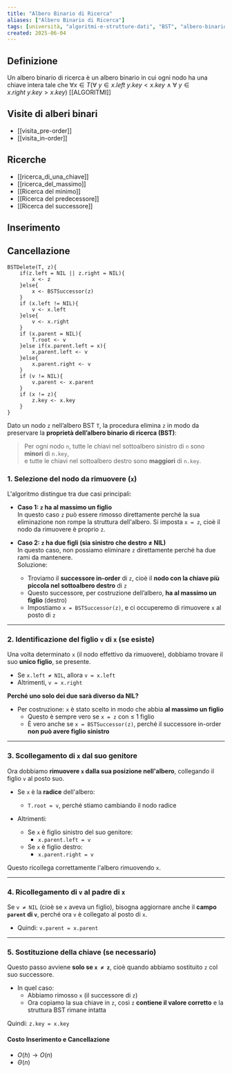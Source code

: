 ```yaml
---
title: "Albero Binario di Ricerca"
aliases: ["Albero Binario di Ricerca"]
tags: [università, "algoritmi-e-strutture-dati", "BST", "albero-binario-di-ricerca"]
created: 2025-06-04
---
```

## Definizione
Un albero binario di ricerca è un albero binario in cui ogni nodo ha una chiave intera tale che $\forall x \in T(\forall\ y \in x.left\ y.key<x.key\ \wedge\ \forall\ y \in x.right\ y.key>x.key)$
[[ALGORITMI]]

## Visite di alberi binari
- [[visita_pre-order]]
- [[visita_in-order]]


## Ricerche
- [[ricerca_di_una_chiave]]
- [[ricerca_del_massimo]]
- [[Ricerca del minimo]]
- [[Ricerca del predecessore]]
- [[Ricerca del successore]]
## Inserimento
## Cancellazione
```
BSTDelete(T, z){
	if(z.left = NIL || z.right = NIL){
		x <- z
	}else{
		x <- BSTSuccessor(z)
	}
	if (x.left != NIL){
		v <- x.left
	}else{
		v <- x.right
	}
	if (x.parent = NIL){
		T.root <- v
	}else if(x.parent.left = x){
		x.parent.left <- v
	}else{
		x.parent.right <- v
	}
	if (v != NIL){
		v.parent <- x.parent
	}
	if (x != z){
		z.key <- x.key
	}
}
```
Dato un nodo `z` nell’albero BST `T`, la procedura elimina `z` in modo da preservare la **proprietà dell’albero binario di ricerca (BST)**:

> Per ogni nodo `n`, tutte le chiavi nel sottoalbero sinistro di `n` sono **minori** di `n.key`,  
> e tutte le chiavi nel sottoalbero destro sono **maggiori** di `n.key`.

### 1. Selezione del nodo da rimuovere (`x`)

L'algoritmo distingue tra due casi principali:

- **Caso 1: `z` ha al massimo un figlio**  
  In questo caso `z` può essere rimosso direttamente perché la sua eliminazione non rompe la struttura dell'albero. Si imposta `x = z`, cioè il nodo da rimuovere è proprio `z`.

- **Caso 2: `z` ha due figli (sia sinistro che destro ≠ NIL)**  
  In questo caso, non possiamo eliminare `z` direttamente perché ha due rami da mantenere.  
  Soluzione:
  - Troviamo il **successore in-order** di `z`, cioè il **nodo con la chiave più piccola nel sottoalbero destro** di `z`
  - Questo successore, per costruzione dell’albero, **ha al massimo un figlio** (destro)
  - Impostiamo `x = BSTSuccessor(z)`, e ci occuperemo di rimuovere `x` al posto di `z`

---

### 2. Identificazione del figlio `v` di `x` (se esiste)

Una volta determinato `x` (il nodo effettivo da rimuovere), dobbiamo trovare il suo **unico figlio**, se presente.

- Se `x.left ≠ NIL`, allora `v = x.left`
- Altrimenti, `v = x.right`

**Perché uno solo dei due sarà diverso da NIL?**
- Per costruzione: `x` è stato scelto in modo che abbia **al massimo un figlio**
  - Questo è sempre vero se `x = z` con ≤ 1 figlio
  - È vero anche se `x = BSTSuccessor(z)`, perché il successore in-order **non può avere figlio sinistro**

---

### 3. Scollegamento di `x` dal suo genitore

Ora dobbiamo **rimuovere `x` dalla sua posizione nell'albero**, collegando il figlio `v` al posto suo.

- Se `x` è la **radice** dell'albero:
  - `T.root = v`, perché stiamo cambiando il nodo radice

- Altrimenti:
  - Se `x` è figlio sinistro del suo genitore:
    - `x.parent.left = v`
  - Se `x` è figlio destro:
    - `x.parent.right = v`

Questo ricollega correttamente l'albero rimuovendo `x`.

---

### 4. Ricollegamento di `v` al padre di `x`

Se `v ≠ NIL` (cioè se `x` aveva un figlio), bisogna aggiornare anche il **campo `parent` di `v`**, perché ora `v` è collegato al posto di `x`.

- Quindi: `v.parent = x.parent`

---

### 5. Sostituzione della chiave (se necessario)

Questo passo avviene **solo se `x ≠ z`**, cioè quando abbiamo sostituito `z` col suo successore.

- In quel caso:
  - Abbiamo rimosso `x` (il successore di `z`)
  - Ora copiamo la sua chiave in `z`, così `z` **contiene il valore corretto** e la struttura BST rimane intatta

Quindi: `z.key = x.key`

#### Costo Inserimento e Cancellazione
+ $O(h)\rightarrow O(n)$
+ $\Theta(n)$
